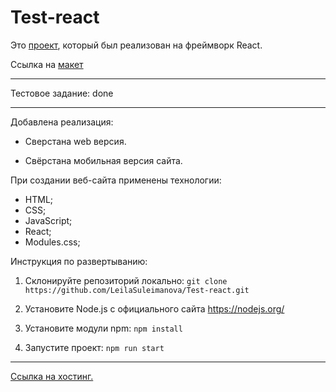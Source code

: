 # Test-react

Это [проект](https://github.com/LeilaSuleimanova/Test-react), который был реализован на фреймворк React.

Ссылка на [макет](<https://www.figma.com/file/uG9mrG8BdXpIDI3GduLQqs/%D0%A2%D0%B5%D1%81%D1%82%D0%BE%D0%B2%D0%BE%D0%B5-%D0%B4%D0%BB%D1%8F-%D0%BF%D1%80%D0%B3%D1%80%D0%B0%D0%BC%D0%BC%D0%B8%D1%81%D1%82%D0%B0-(%D0%94%D0%BE%D0%BF%D0%BE%D0%BB%D0%BD%D0%B5%D0%BD%D0%BD%D0%BE%D0%B5)?type=design&node-id=0-1&mode=design&t=e3stCg4dvoJqqEpK-0>)

---

Тестовое задание: done

---

Добавлена реализация:

- Сверстана web версия.

- Свёрстана мобильная версия сайта.

При создании веб-сайта применены технологии:

- HTML;
- CSS;
- JavaScript;
- React;
- Modules.css;

Инструкция по развертыванию:

1. Склонируйте репозиторий локально: `git clone https://github.com/LeilaSuleimanova/Test-react.git`

2. Установите Node.js с официального сайта https://nodejs.org/

3. Установите модули npm: `npm install`

4. Запустите проект: `npm run start`

---

[Ссылка на хостинг.](https://leilasuleimanova.github.io/Test-react/)
